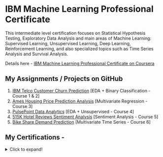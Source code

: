 # IBM Machine Learning Professional Certificate
This intermediate level certification focuses on Statistical Hypothesis Testing, Exploratory Data Analysis and main areas of Machine Learning: Supervised Learning, Unsupervised Learning, Deep Learning, Reinforcement Learning, and also  specialized topics such as Time Series Analysis and Survival Analysis.

Details here - [IBM Machine Learning Professional Certificate on Coursera](https://www.coursera.org/professional-certificates/ibm-machine-learning)

## My Assignments / Projects on GitHub
1. [IBM Telco Customer Churn Prediction](https://github.com/ahmedshahriar/Customer-Churn-Prediction) [EDA + Binary Classification - Course 1 & 2]
2. [Ames Housing Price Prediction Analysis](https://github.com/ahmedshahriar/Housing-Price-Prediction) [Multivariate Regression - Course 3]
3. [PulsePoint Data Analytics](https://github.com/ahmedshahriar/PulsePoint-Data-Analytics) [EDA + Unsupervised - Course 4]
4. [515K Hotel Reviews Sentiment Analysis](https://github.com/ahmedshahriar/Sentiment-Analysis/tree/main/SA-with-Universal-Sentence-Encoder) [Sentiment Analysis - Course 5]
5. [Bike Share Demand Prediction](https://github.com/ahmedshahriar/Time-Series-Projects/blob/main/Demand%20Prediction/Bike-Share-Demand-Prediction.ipynb) [Multivariate Time Series - Course 6]

## My Certifications -
<details>
  <summary>Click to expand!</summary>
  
### [IBM Machine Learning Professional Certificate](https://www.coursera.org/account/accomplishments/professional-cert/AQ99BG2R7RBP)

1. Exploratory Data Analysis for Machine Learning [View Certificate](https://www.coursera.org/account/accomplishments/verify/VH7SPLWECTJB)
2. Supervised Machine Learning: Regression [View Certificate](https://www.coursera.org/account/accomplishments/verify/VBWTFSFN57TX)
3. Supervised Machine Learning: Classification [View Certificate](https://www.coursera.org/account/accomplishments/verify/33S92M3J8H6D)
4. Unsupervised Machine Learning [View Certificate](https://www.coursera.org/account/accomplishments/certificate/CN9BGDXADQED)
5. Deep Learning and Reinforcement Learning [View Certificate](https://www.coursera.org/account/accomplishments/verify/G5C942AJ7LDK)
6. Specialized Models: Time Series and Survival Analysis [View Certificate](https://www.coursera.org/account/accomplishments/verify/NXEXQ58J25Y4)

